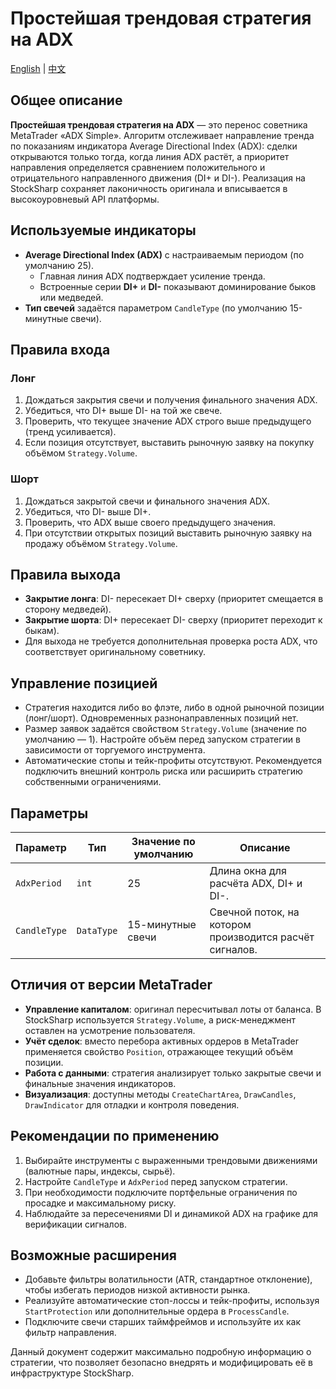 # Простейшая трендовая стратегия на ADX
[English](README.md) | [中文](README_cn.md)

## Общее описание
**Простейшая трендовая стратегия на ADX** — это перенос советника MetaTrader «ADX Simple». Алгоритм отслеживает направление тренда по показаниям индикатора Average Directional Index (ADX): сделки открываются только тогда, когда линия ADX растёт, а приоритет направления определяется сравнением положительного и отрицательного направленного движения (DI+ и DI-). Реализация на StockSharp сохраняет лаконичность оригинала и вписывается в высокоуровневый API платформы.

## Используемые индикаторы
- **Average Directional Index (ADX)** с настраиваемым периодом (по умолчанию 25).
  - Главная линия ADX подтверждает усиление тренда.
  - Встроенные серии **DI+** и **DI-** показывают доминирование быков или медведей.
- **Тип свечей** задаётся параметром `CandleType` (по умолчанию 15-минутные свечи).

## Правила входа
### Лонг
1. Дождаться закрытия свечи и получения финального значения ADX.
2. Убедиться, что DI+ выше DI- на той же свече.
3. Проверить, что текущее значение ADX строго выше предыдущего (тренд усиливается).
4. Если позиция отсутствует, выставить рыночную заявку на покупку объёмом `Strategy.Volume`.

### Шорт
1. Дождаться закрытой свечи и финального значения ADX.
2. Убедиться, что DI- выше DI+.
3. Проверить, что ADX выше своего предыдущего значения.
4. При отсутствии открытых позиций выставить рыночную заявку на продажу объёмом `Strategy.Volume`.

## Правила выхода
- **Закрытие лонга**: DI- пересекает DI+ сверху (приоритет смещается в сторону медведей).
- **Закрытие шорта**: DI+ пересекает DI- сверху (приоритет переходит к быкам).
- Для выхода не требуется дополнительная проверка роста ADX, что соответствует оригинальному советнику.

## Управление позицией
- Стратегия находится либо во флэте, либо в одной рыночной позиции (лонг/шорт). Одновременных разнонаправленных позиций нет.
- Размер заявок задаётся свойством `Strategy.Volume` (значение по умолчанию — 1). Настройте объём перед запуском стратегии в зависимости от торгуемого инструмента.
- Автоматические стопы и тейк-профиты отсутствуют. Рекомендуется подключить внешний контроль риска или расширить стратегию собственными ограничениями.

## Параметры
| Параметр | Тип | Значение по умолчанию | Описание |
|----------|-----|-----------------------|----------|
| `AdxPeriod` | `int` | 25 | Длина окна для расчёта ADX, DI+ и DI-. |
| `CandleType` | `DataType` | 15-минутные свечи | Свечной поток, на котором производится расчёт сигналов. |

## Отличия от версии MetaTrader
- **Управление капиталом**: оригинал пересчитывал лоты от баланса. В StockSharp используется `Strategy.Volume`, а риск-менеджмент оставлен на усмотрение пользователя.
- **Учёт сделок**: вместо перебора активных ордеров в MetaTrader применяется свойство `Position`, отражающее текущий объём позиции.
- **Работа с данными**: стратегия анализирует только закрытые свечи и финальные значения индикаторов.
- **Визуализация**: доступны методы `CreateChartArea`, `DrawCandles`, `DrawIndicator` для отладки и контроля поведения.

## Рекомендации по применению
1. Выбирайте инструменты с выраженными трендовыми движениями (валютные пары, индексы, сырьё).
2. Настройте `CandleType` и `AdxPeriod` перед запуском стратегии.
3. При необходимости подключите портфельные ограничения по просадке и максимальному риску.
4. Наблюдайте за пересечениями DI и динамикой ADX на графике для верификации сигналов.

## Возможные расширения
- Добавьте фильтры волатильности (ATR, стандартное отклонение), чтобы избегать периодов низкой активности рынка.
- Реализуйте автоматические стоп-лоссы и тейк-профиты, используя `StartProtection` или дополнительные ордера в `ProcessCandle`.
- Подключите свечи старших таймфреймов и используйте их как фильтр направления.

Данный документ содержит максимально подробную информацию о стратегии, что позволяет безопасно внедрять и модифицировать её в инфраструктуре StockSharp.
